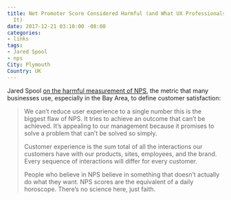 ```yaml
---
title: Net Promoter Score Considered Harmful (and What UX Professionals Can Do About
  It)
date: 2017-12-21 03:10:00 -08:00
categories:
- links
tags:
- Jared Spool
- nps
City: Plymouth
Country: UK
---
```


Jared Spool [on the harmful measurement of NPS](https://blog.usejournal.com/net-promoter-score-considered-harmful-and-what-ux-professionals-can-do-about-it-fe7a132f4430), the metric that many businesses use, especially in the Bay Area, to define customer satisfaction:

> We can’t reduce user experience to a single number
this is the biggest flaw of NPS. It tries to achieve an outcome that can’t be achieved. It’s appealing to our management because it promises to solve a problem that can’t be solved so simply.
>
> Customer experience is the sum total of all the interactions our customers have with our products, sites, employees, and the brand. Every sequence of interactions will differ for every customer.
> 
> People who believe in NPS believe in something that doesn’t actually do what they want. NPS scores are the equivalent of a daily horoscope. There’s no science here, just faith.
